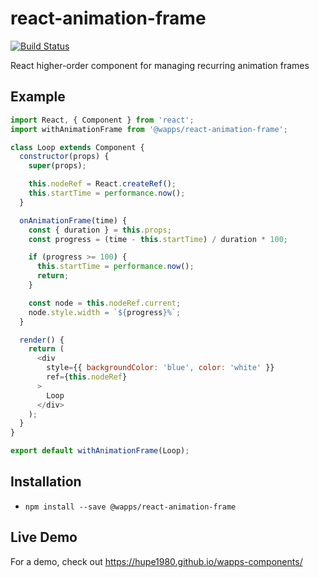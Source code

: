 # react-animation-frame
[![Build Status](https://travis-ci.org/hupe1980/wapps-components.svg?branch=master)](https://travis-ci.org/hupe1980/wapps-components)

React higher-order component for managing recurring animation frames

## Example
```js
import React, { Component } from 'react';
import withAnimationFrame from '@wapps/react-animation-frame';

class Loop extends Component {
  constructor(props) {
    super(props);

    this.nodeRef = React.createRef();
    this.startTime = performance.now();
  }

  onAnimationFrame(time) {
    const { duration } = this.props;
    const progress = (time - this.startTime) / duration * 100;

    if (progress >= 100) {
      this.startTime = performance.now();
      return;
    }

    const node = this.nodeRef.current;
    node.style.width = `${progress}%`;
  }

  render() {
    return (
      <div
        style={{ backgroundColor: 'blue', color: 'white' }}
        ref={this.nodeRef}
      >
        Loop
      </div>
    );
  }
}

export default withAnimationFrame(Loop);
```

## Installation
- `npm install --save @wapps/react-animation-frame`

## Live Demo
For a demo, check out https://hupe1980.github.io/wapps-components/
